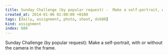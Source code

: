 ```yaml
---
title: Sunday Challenge (by popular request) -  Make a self-portrait, with or without the camera in the frame.
created_at: 2014-01-06 01:00:00 +0100
tags: [daily, assignment, photo, shoot, ds680]
kind: assignment
index: 680
---
```


Sunday Challenge (by popular request): Make a self-portrait, with or without the camera in the frame.
